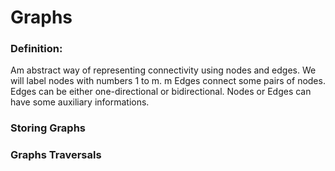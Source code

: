 # Graphs

### Definition:

Am abstract way of representing connectivity using nodes and edges. We will label nodes with numbers 1 to m. m Edges  connect some pairs of nodes. Edges can be either one-directional or bidirectional. Nodes or Edges can have some auxiliary informations.

### Storing Graphs

### Graphs Traversals



